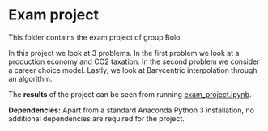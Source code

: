 # Exam project

This folder contains the exam project of group Bolo.

In this project we look at 3 problems. In the first problem we look at a production economy and CO2 taxation. In the second problem we consider a career choice model. Lastly, we look at Barycentric interpolation through an algorithm.

The **results** of the project can be seen from running [exam_project.ipynb](exam_project.ipynb).


**Dependencies:** Apart from a standard Anaconda Python 3 installation, no additional dependencies are required for the project.
